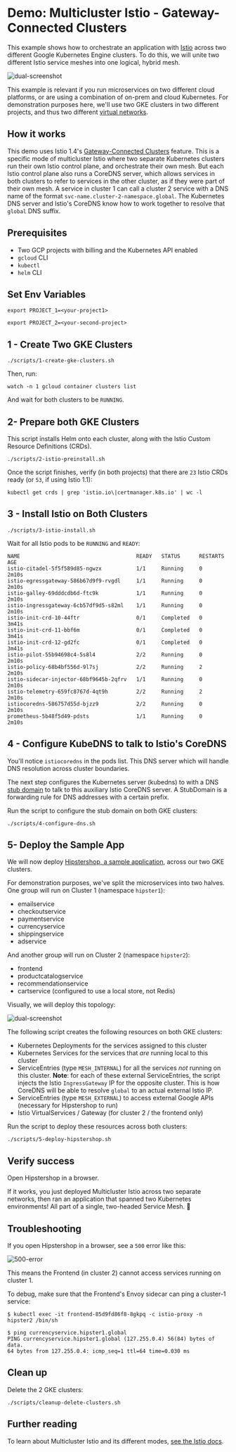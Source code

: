 # Demo: Multicluster Istio - Gateway-Connected Clusters

This example shows how to orchestrate an application with [Istio](https://istio.io/) across two different
Google Kubernetes Engine clusters. To do this, we will unite two different Istio service meshes into
one logical, hybrid mesh.

![dual-screenshot](screenshots/topology.png)

This example is relevant if you run microservices on two different cloud platforms, or are
using a combination of on-prem and cloud Kubernetes. For demonstration purposes here, we'll use two GKE clusters in two different projects, and thus two
different [virtual networks](https://cloud.google.com/kubernetes-engine/docs/concepts/network-overview#inside-cluster).

## How it works

This demo uses Istio 1.4's [Gateway-Connected Clusters](https://preliminary.istio.io/docs/concepts/multicluster-deployments/#multiple-control-plane-topology) feature. This is a specific mode of
multicluster Istio where two separate Kubernetes clusters run their own Istio control
plane, and orchestrate their own mesh. But each Istio control plane also runs a CoreDNS
server, which allows services in both clusters to refer to services in the other cluster,
as if they were part of their own mesh. A service in cluster 1 can call a
cluster 2 service with a DNS name of the format `svc-name.cluster-2-namespace.global`.
The Kubernetes DNS server and Istio's CoreDNS know how to work together to resolve that
`global` DNS suffix.


## Prerequisites

- Two GCP projects with billing and the Kubernetes API enabled
- `gcloud` CLI
- `kubectl`
- `helm` CLI


## Set Env Variables

```
export PROJECT_1=<your-project1>

export PROJECT_2=<your-second-project>
```

## 1 - Create Two GKE Clusters

```
./scripts/1-create-gke-clusters.sh
```

Then, run:

```
watch -n 1 gcloud container clusters list
```

And wait for both clusters to be `RUNNING`.


## 2- Prepare both GKE Clusters

This script installs Helm onto each cluster, along with the Istio Custom Resource
Definitions (CRDs).

```
./scripts/2-istio-preinstall.sh
```

Once the script finishes, verify (in both projects) that there are `23` Istio CRDs ready (or `53`, if using Istio 1.1):

```
kubectl get crds | grep 'istio.io\|certmanager.k8s.io' | wc -l
```

## 3 - Install Istio on Both Clusters

```
./scripts/3-istio-install.sh
```

Wait for all Istio pods to be `RUNNING` and `READY`:

```
NAME                                     READY   STATUS      RESTARTS   AGE
istio-citadel-5f5f589d85-ngwzx           1/1     Running     0          2m10s
istio-egressgateway-586b67d9f9-rvgdl     1/1     Running     0          2m10s
istio-galley-69dddcdb6d-ftc9k            1/1     Running     0          2m10s
istio-ingressgateway-6cb57df9d5-s82ml    1/1     Running     0          2m10s
istio-init-crd-10-44ftr                  0/1     Completed   0          3m41s
istio-init-crd-11-bbf6m                  0/1     Completed   0          3m41s
istio-init-crd-12-gd2fc                  0/1     Completed   0          3m41s
istio-pilot-55b94698c4-5s8l4             2/2     Running     0          2m10s
istio-policy-68b4bf556d-9l7sj            2/2     Running     2          2m10s
istio-sidecar-injector-68bf9645b-2qfrv   1/1     Running     0          2m10s
istio-telemetry-659fc8767d-4qt9h         2/2     Running     2          2m10s
istiocoredns-586757d55d-bjzz9            2/2     Running     0          2m10s
prometheus-5b48f5d49-pdsts               1/1     Running     0          2m10s
```

## 4 - Configure KubeDNS to talk to Istio's CoreDNS

You'll notice `istiocoredns` in the pods list. This DNS server which will handle DNS resolution across
cluster boundaries.

The next step configures the Kubernetes server (kubedns) to with a
DNS
[stub domain](https://kubernetes.io/docs/tasks/administer-cluster/dns-custom-nameservers/#configure-stub-domain-and-upstream-dns-servers)
to talk to this auxiliary Istio CoreDNS server.
A StubDomain is a forwarding rule for DNS addresses with a certain prefix.

Run the script to configure the stub domain on both GKE clusters:

```
./scripts/4-configure-dns.sh
```


## 5- Deploy the Sample App

We will now deploy [Hipstershop, a sample application](https://github.com/GoogleCloudPlatform/microservices-demo), across our two GKE clusters.

For demonstration purposes, we've split the microservices into two halves. One group
will run on Cluster 1 (namespace `hipster1`):

- emailservice
- checkoutservice
- paymentservice
- currencyservice
- shippingservice
- adservice

And another group will run on Cluster 2 (namespace
`hipster2`):

- frontend
- productcatalogservice
- recommendationservice
- cartservice (configured to use a local store, not Redis)


Visually, we will deploy this topology:

![dual-screenshot](screenshots/topology.png)

The following script creates the following resources on both GKE clusters:
- Kubernetes Deployments for the services assigned to this cluster
- Kubernetes Services for the services that *are* running local to this cluster
- ServiceEntries (type `MESH_INTERNAL`) for all the services *not* running on this cluster. **Note**: for each
  of these external ServiceEntries, the script injects the Istio `IngressGateway` IP for the
  opposite cluster. This is how CoreDNS will be able to resolve `global` to an actual
  external Istio IP.
- ServiceEntries (type `MESH_EXTERNAL`) to access external Google APIs (necessary for
  Hipstershop to run)
- Istio VirtualServices / Gateway (for cluster 2 / the frontend only)

Run the script to deploy these resources across both clusters:

```
./scripts/5-deploy-hipstershop.sh
```


## Verify success

Open Hipstershop in a browser.


If it works, you just deployed Multicluster Istio across
two separate networks, then ran an application that spanned two Kubernetes
environments! All part of a single, two-headed Service Mesh. 🎉


## Troubleshooting


If you open Hipstershop in a browser, see a `500` error like this:

![500-error](screenshots/500-error.png)

This means the Frontend (in cluster 2) cannot access services running on cluster 1.

To debug, make sure that the Frontend's Envoy sidecar can ping a cluster-1 service:

```
$ kubectl exec -it frontend-85d9fd86f8-8gkpq -c istio-proxy -n hipster2 /bin/sh

$ ping currencyservice.hipster1.global
PING currencyservice.hipster1.global (127.255.0.4) 56(84) bytes of data.
64 bytes from 127.255.0.4: icmp_seq=1 ttl=64 time=0.030 ms
```


## Clean up

Delete the 2 GKE clusters:

```
./scripts/cleanup-delete-clusters.sh
```

## Further reading

To learn about Multicluster Istio and its different modes, [see the Istio docs](https://preliminary.istio.io/docs/concepts/multicluster-deployments/).
